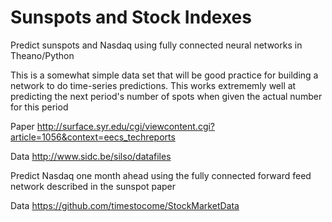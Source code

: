 # Sunspots and Stock Indexes
Predict sunspots and Nasdaq using fully connected neural networks in Theano/Python

This is a somewhat simple data set that will be good practice for building a network to do time-series predictions. This works extrememly well at predicting the next period's number of spots when given the actual number for this period

Paper http://surface.syr.edu/cgi/viewcontent.cgi?article=1056&context=eecs_techreports

Data http://www.sidc.be/silso/datafiles



Predict Nasdaq one month ahead using the fully connected forward feed network described in the sunspot paper

Data https://github.com/timestocome/StockMarketData

